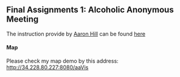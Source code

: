 ## Final Assignments 1: Alcoholic Anonymous Meeting

The instruction provide by [Aaron Hill](https://github.com/aaronxhill) can be found [here](https://github.com/visualizedata/data-structures/blob/master/final_assignment_1.md)

#### Map
Please check my map demo by this address: http://34.228.80.227:8080/aaVis

